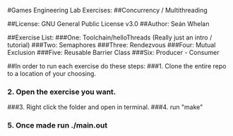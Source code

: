 #Games Engineering Lab Exercises:
##Concurrency / Multithreading

##License: GNU General Public License v3.0
##Author: Seán Whelan

##Exercise List:
	 ###One: Toolchain/helloThreads (Really just an intro / tutorial)
	 ###Two: Semaphores
	 ###Three: Rendezvous
	 ###Four: Mutual Exclusion
	 ###Five: Reusable Barrier Class
	 ###Six: Producer - Consumer


##In order to run each exercise do these steps:
   ###1. Clone the entire repo to a location of your choosing.
  ### 2. Open the exercise you want.
   ###3. Right click the folder and open in terminal.
   ###4. run "make"
  ### 5. Once made run ./main.out
